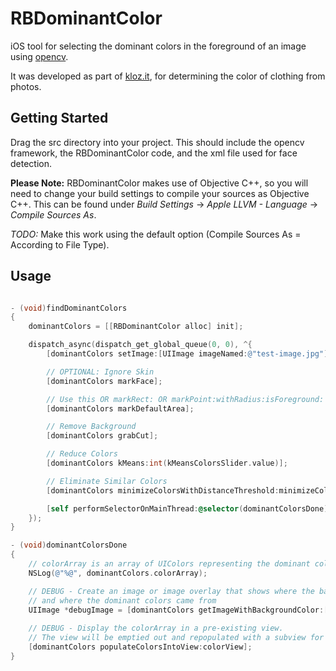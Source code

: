 # RBDominantColor

iOS tool for selecting the dominant colors in the foreground of an image using [opencv](http://opencv.org).

It was developed as part of [kloz.it](http://kloz.it), for determining the color of clothing from photos.

## Getting Started

Drag the src directory into your project. This should include the opencv framework, the RBDominantColor code, and the xml file used for face detection.

**Please Note:** RBDominantColor makes use of Objective C++, so you will need to change your build settings to compile your sources as Objective C++. This can be found under *Build Settings* -> *Apple LLVM - Language* -> *Compile Sources As*.

*TODO:* Make this work using the default option (Compile Sources As = According to File Type).

## Usage

```objective-c

- (void)findDominantColors
{
	dominantColors = [[RBDominantColor alloc] init];

	dispatch_async(dispatch_get_global_queue(0, 0), ^{
		[dominantColors setImage:[UIImage imageNamed:@"test-image.jpg"]];

		// OPTIONAL: Ignore Skin
		[dominantColors markFace];

		// Use this OR markRect: OR markPoint:withRadius:isForeground: if you know where the foreground is already
		[dominantColors markDefaultArea];

		// Remove Background
		[dominantColors grabCut];

		// Reduce Colors
		[dominantColors kMeans:int(kMeansColorsSlider.value)];

		// Eliminate Similar Colors
		[dominantColors minimizeColorsWithDistanceThreshold:minimizeColorsSlider.value];

		[self performSelectorOnMainThread:@selector(dominantColorsDone) withObject:nil waitUntilDone:NO];
	});
}

- (void)dominantColorsDone
{
	// colorArray is an array of UIColors representing the dominant colors
	NSLog(@"%@", dominantColors.colorArray);

	// DEBUG - Create an image or image overlay that shows where the background is,
	// and where the dominant colors came from
    UIImage *debugImage = [dominantColors getImageWithBackgroundColor:[UIColor colorWithRed:1.0 green:0.0 blue:0.0 alpha:0.05] andRemovedColor:[UIColor colorWithRed:1.0 green:1.0 blue:0.0 alpha:0.05] andSwatchColorAlpha:1.0];
    
    // DEBUG - Display the colorArray in a pre-existing view.
    // The view will be emptied out and repopulated with a subview for each element in colorArray
    [dominantColors populateColorsIntoView:colorView];
}

```
